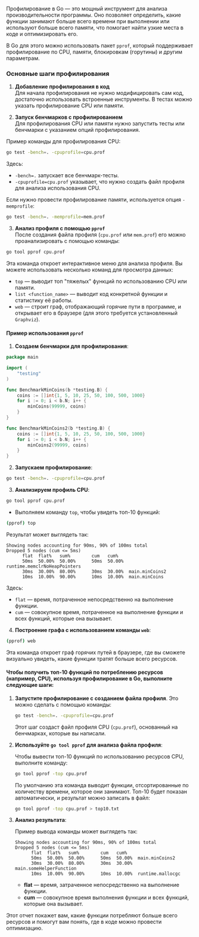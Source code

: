 Профилирование в Go — это мощный инструмент для анализа производительности программы. Оно позволяет определить, какие функции занимают больше всего времени при выполнении или используют больше всего памяти, что помогает найти узкие места в коде и оптимизировать его.

В Go для этого можно использовать пакет `pprof`, который поддерживает профилирование по CPU, памяти, блокировкам (горутины) и другим параметрам.

### Основные шаги профилирования

1. **Добавление профилирования в код**  
Для начала профилирования не нужно модифицировать сам код, достаточно использовать встроенные инструменты. В тестах можно указать профилирование CPU или памяти.

2. **Запуск бенчмарков с профилированием**  
Для профилирования CPU или памяти нужно запустить тесты или бенчмарки с указанием опций профилирования.

Пример команды для профилирования CPU:

```bash
go test -bench=. -cpuprofile=cpu.prof
```

Здесь:
- `-bench=.` запускает все бенчмарк-тесты.
- `-cpuprofile=cpu.prof` указывает, что нужно создать файл профиля для анализа использования CPU.

Если нужно провести профилирование памяти, используется опция `-memprofile`:

```bash
go test -bench=. -memprofile=mem.prof
```

3. **Анализ профиля с помощью `pprof`**  
После создания файла профиля (`cpu.prof` или `mem.prof`) его можно проанализировать с помощью команды:

```bash
go tool pprof cpu.prof
```

Эта команда откроет интерактивное меню для анализа профиля. Вы можете использовать несколько команд для просмотра данных:

- `top` — выводит топ "тяжелых" функций по использованию CPU или памяти.
- `list <function_name>` — выводит код конкретной функции и статистику её работы.
- `web` — строит граф, отображающий горячие пути в программе, и открывает его в браузере (для этого требуется установленный `Graphviz`).

#### Пример использования `pprof`

1. **Создаем бенчмарки для профилирования**:

```go
package main

import (
	"testing"
)

func BenchmarkMinCoins(b *testing.B) {
	coins := []int{1, 5, 10, 25, 50, 100, 500, 1000}
	for i := 0; i < b.N; i++ {
		minCoins(99999, coins)
	}
}

func BenchmarkMinCoins2(b *testing.B) {
	coins := []int{1, 5, 10, 25, 50, 100, 500, 1000}
	for i := 0; i < b.N; i++ {
		minCoins2(99999, coins)
	}
}
```

2. **Запускаем профилирование**:

```bash
go test -bench=. -cpuprofile=cpu.prof
```

3. **Анализируем профиль CPU**:

```bash
go tool pprof cpu.prof
```

- Выполняем команду `top`, чтобы увидеть топ-10 функций:

```bash
(pprof) top
```

Результат может выглядеть так:

```
Showing nodes accounting for 90ms, 90% of 100ms total
Dropped 5 nodes (cum <= 5ms)
      flat  flat%   sum%        cum   cum%
      50ms  50.00%  50.00%      50ms  50.00%  runtime.memclrNoHeapPointers
      30ms  30.00%  80.00%      30ms  30.00%  main.minCoins2
      10ms  10.00%  90.00%      10ms  10.00%  main.minCoins
```

Здесь:
- `flat` — время, потраченное непосредственно на выполнение функции.
- `cum` — совокупное время, потраченное на выполнение функции и всех функций, которые она вызывает.

4. **Построение графа с использованием команды `web`**:

```bash
(pprof) web
```

Эта команда откроет граф горячих путей в браузере, где вы сможете визуально увидеть, какие функции тратят больше всего ресурсов.

#### Чтобы получить **топ-10 функций** по потреблению ресурсов (например, CPU), используя профилирование в Go, выполните следующие шаги:

1. **Запустите профилирование с созданием файла профиля**. Это можно сделать с помощью команды:

   ```bash
   go test -bench=. -cpuprofile=cpu.prof
   ```

   Этот шаг создаст файл профиля CPU (`cpu.prof`), основанный на бенчмарках, которые вы написали.

2. **Используйте `go tool pprof` для анализа файла профиля**:

   Чтобы вывести топ-10 функций по использованию ресурсов CPU, выполните команду:

   ```bash
   go tool pprof -top cpu.prof
   ```

   По умолчанию эта команда выводит функции, отсортированные по количеству времени, которое они занимают. Топ-10 будет показан автоматически, и результат можно записать в файл:

   ```bash
   go tool pprof -top cpu.prof > top10.txt
   ```

3. **Анализ результата**:

   Пример вывода команды может выглядеть так:

   ```
   Showing nodes accounting for 90ms, 90% of 100ms total
   Dropped 5 nodes (cum <= 5ms)
         flat  flat%   sum%        cum   cum%
         50ms  50.00%  50.00%      50ms  50.00%  main.minCoins2
         30ms  30.00%  80.00%      30ms  30.00%  main.someHelperFunction
         10ms  10.00%  90.00%      10ms  10.00%  runtime.mallocgc
   ```

   - **flat** — время, затраченное непосредственно на выполнение функции.
   - **cum** — совокупное время выполнения функции и всех функций, которые она вызывает.

Этот отчет покажет вам, какие функции потребляют больше всего ресурсов и помогут вам понять, где в коде можно провести оптимизацию.
